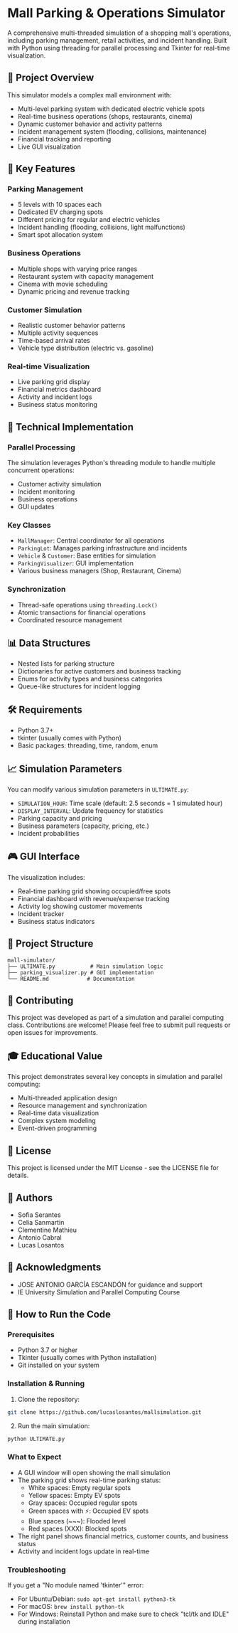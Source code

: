 # Mall Parking & Operations Simulator

A comprehensive multi-threaded simulation of a shopping mall's operations, including parking management, retail activities, and incident handling. Built with Python using threading for parallel processing and Tkinter for real-time visualization.

## 🎯 Project Overview

This simulator models a complex mall environment with:
- Multi-level parking system with dedicated electric vehicle spots
- Real-time business operations (shops, restaurants, cinema)
- Dynamic customer behavior and activity patterns
- Incident management system (flooding, collisions, maintenance)
- Financial tracking and reporting
- Live GUI visualization

## 🚀 Key Features

### Parking Management
- 5 levels with 10 spaces each
- Dedicated EV charging spots
- Different pricing for regular and electric vehicles
- Incident handling (flooding, collisions, light malfunctions)
- Smart spot allocation system

### Business Operations
- Multiple shops with varying price ranges
- Restaurant system with capacity management
- Cinema with movie scheduling
- Dynamic pricing and revenue tracking

### Customer Simulation
- Realistic customer behavior patterns
- Multiple activity sequences
- Time-based arrival rates
- Vehicle type distribution (electric vs. gasoline)

### Real-time Visualization
- Live parking grid display
- Financial metrics dashboard
- Activity and incident logs
- Business status monitoring

## 🔧 Technical Implementation

### Parallel Processing
The simulation leverages Python's threading module to handle multiple concurrent operations:
- Customer activity simulation
- Incident monitoring
- Business operations
- GUI updates

### Key Classes
- `MallManager`: Central coordinator for all operations
- `ParkingLot`: Manages parking infrastructure and incidents
- `Vehicle` & `Customer`: Base entities for simulation
- `ParkingVisualizer`: GUI implementation
- Various business managers (Shop, Restaurant, Cinema)

### Synchronization
- Thread-safe operations using `threading.Lock()`
- Atomic transactions for financial operations
- Coordinated resource management

## 📊 Data Structures
- Nested lists for parking structure
- Dictionaries for active customers and business tracking
- Enums for activity types and business categories
- Queue-like structures for incident logging

## 🛠 Requirements

- Python 3.7+
- tkinter (usually comes with Python)
- Basic packages: threading, time, random, enum

## 📈 Simulation Parameters

You can modify various simulation parameters in `ULTIMATE.py`:
- `SIMULATION_HOUR`: Time scale (default: 2.5 seconds = 1 simulated hour)
- `DISPLAY_INTERVAL`: Update frequency for statistics
- Parking capacity and pricing
- Business parameters (capacity, pricing, etc.)
- Incident probabilities

## 🎮 GUI Interface

The visualization includes:
- Real-time parking grid showing occupied/free spots
- Financial dashboard with revenue/expense tracking
- Activity log showing customer movements
- Incident tracker
- Business status indicators

## 📝 Project Structure

```
mall-simulator/
├── ULTIMATE.py           # Main simulation logic
├── parking_visualizer.py # GUI implementation
└── README.md            # Documentation
```

## 🤝 Contributing

This project was developed as part of a simulation and parallel computing class. Contributions are welcome! Please feel free to submit pull requests or open issues for improvements.

## 🎓 Educational Value

This project demonstrates several key concepts in simulation and parallel computing:
- Multi-threaded application design
- Resource management and synchronization
- Real-time data visualization
- Complex system modeling
- Event-driven programming

## 📄 License

This project is licensed under the MIT License - see the LICENSE file for details.

## 👥 Authors

- Sofia Serantes
- Celia Sanmartin
- Clementine Mathieu
- Antonio Cabral
- Lucas Losantos 

## 🙏 Acknowledgments

- JOSE ANTONIO GARCÍA ESCANDÓN for guidance and support
- IE University Simulation and Parallel Computing Course

## 🚀 How to Run the Code

### Prerequisites
- Python 3.7 or higher
- Tkinter (usually comes with Python installation)
- Git installed on your system

### Installation & Running
1. Clone the repository:
```bash
git clone https://github.com/lucaslosantos/mallsimulation.git
```

2. Run the main simulation:
```bash
python ULTIMATE.py
```

### What to Expect
- A GUI window will open showing the mall simulation
- The parking grid shows real-time parking status:
  - White spaces: Empty regular spots
  - Yellow spaces: Empty EV spots
  - Gray spaces: Occupied regular spots
  - Green spaces with ⚡: Occupied EV spots
  - Blue spaces (~~~): Flooded level
  - Red spaces (XXX): Blocked spots
- The right panel shows financial metrics, customer counts, and business status
- Activity and incident logs update in real-time

### Troubleshooting
If you get a "No module named 'tkinter'" error:
- For Ubuntu/Debian: `sudo apt-get install python3-tk`
- For macOS: `brew install python-tk`
- For Windows: Reinstall Python and make sure to check "tcl/tk and IDLE" during installation

